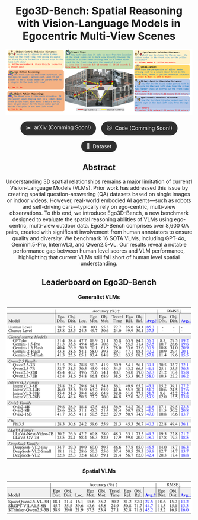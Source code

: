 <div align ="center">
  <h1>Ego3D-Bench: Spatial Reasoning with Vision-Language Models in Egocentric Multi-View Scenes</h1>
</div>
<p align="center">
  <img src="assets/sample1.png" width="900" title="">
</p>


<div align="center" style="display: flex; justify-content: center; flex-wrap: wrap; gap: 1em; margin-top: 1em;">

  <a href="https://arxiv.org/abs/your-paper-id" target="_blank" style="background-color: #2e2e2e; color: white; padding: 0.5em 1em; border-radius: 2em; text-decoration: none; font-size: 1em; display: inline-flex; align-items: center;">
    ✂️&nbsp; arXiv (Comming Soon!)
  </a>

  <a href="https://github.com/yourusername/yourrepo" target="_blank" style="background-color: #2e2e2e; color: white; padding: 0.5em 1em; border-radius: 2em; text-decoration: none; font-size: 1em; display: inline-flex; align-items: center;">
    🐱&nbsp; Code (Comming Soon!)
  </a>

  <a href="https://huggingface.co/datasets/yourdataset" target="_blank" style="background-color: #2e2e2e; color: white; padding: 0.5em 1em; border-radius: 2em; text-decoration: none; font-size: 1em; display: inline-flex; align-items: center;">
    🤗&nbsp; Dataset 
  </a>

</div>
<div align="center">
  <p align="center">
  <h2>Abstract</h2>
Understanding 3D spatial relationships remains a major limitation of current1 Vision-Language Models (VLMs). Prior work has addressed this issue by creating spatial question-answering (QA) datasets based on single images or indoor videos. However, real-world embodied AI agents—such as robots and self-driving cars—typically rely on ego-centric, multi-view observations. To this end, we introduce Ego3D-Bench, a new benchmark designed to evaluate the spatial reasoning abilities of VLMs using ego-centric, multi-view outdoor data. Ego3D-Bench comprises over 8,600 QA pairs, created with significant involvement from human annotators to ensure quality and diversity. We benchmark 16 SOTA VLMs, including GPT-4o, Gemini1.5-Pro, InternVL3, and Qwen2.5-VL. Our results reveal a notable performance gap between human level scores and VLM performance, highlighting that current VLMs still fall short of human level spatial understanding.
  </p>
</div>
<div align ="center">
  <h2>Leaderboard on Ego3D-Bench</h2>
</div>
<div align ="center">
  <h4>Generalist VLMs</h4>
</div>
<p align="center">
  <img src="assets/sample2.png" width="900" title="Leaderboard on Ego3D-Bench">
</p>

<div align ="center">
  <h4>Spatial VLMs</h4>
</div>
<p align="center">
  <img src="assets/sample3.png" width="900" title="Leaderboard on Ego3D-Bench">
</p>
